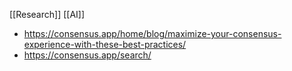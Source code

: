 [[Research]]
[[AI]]

- https://consensus.app/home/blog/maximize-your-consensus-experience-with-these-best-practices/
-  https://consensus.app/search/